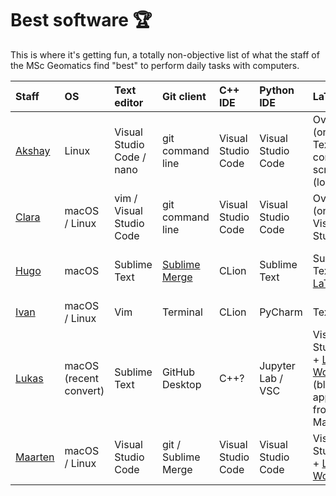 
# Best software 🏆


This is where it's getting fun, a totally non-objective list of what the staff of the MSc Geomatics find "best" to perform daily tasks with computers.

| Staff       | OS | Text editor  | Git client | C++ IDE | Python IDE | LaTeX | Reference manager |
| :---------- | :- | :----------- | :--------- | :------ | :--------- | :---- | :---------------- |
| [Akshay](https://3d.bk.tudelft.nl/apatil/) | Linux | Visual Studio Code / nano | git command line | Visual Studio Code | Visual Studio Code | Overleaf (online) / TexMaker + compile scripts (local) | Mendeley |
| [Clara](https://3d.bk.tudelft.nl/apatil/) | macOS / Linux | vim / Visual Studio Code | git command line | Visual Studio Code | Visual Studio Code | Overleaf (online) / Visual Studio Code | Zotero |
| [Hugo](https://3d.bk.tudelft.nl/hledoux) | macOS | Sublime Text | [Sublime Merge](https://www.sublimemerge.com/) | CLion | Sublime Text | Sublime Text + [LaTeXTools](https://latextools.readthedocs.io/en/latest/) | BibDesk (bundled with MacTeX) |
| [Ivan](https://3d.bk.tudelft.nl/ipaden) | macOS / Linux | Vim | Terminal | CLion | PyCharm | Texmaker | Mendeley |
| [Lukas](https://3d.bk.tudelft.nl/lbeuster/) | macOS (recent convert) | Sublime Text | GitHub Desktop | C++? | Jupyter Lab / VSC | Visual Studio Code + [Latex Workshop](https://marketplace.visualstudio.com/items?itemName=James-Yu.latex-workshop) (blatantly appropriated from Maarten)| [Papers](https://www.papersapp.com/) |
| [Maarten](https://evetion.nl) | macOS / Linux | Visual Studio Code | git / Sublime Merge | Visual Studio Code | Visual Studio Code | Visual Studio Code + [Latex Workshop](https://marketplace.visualstudio.com/items?itemName=James-Yu.latex-workshop) | Zotero |
